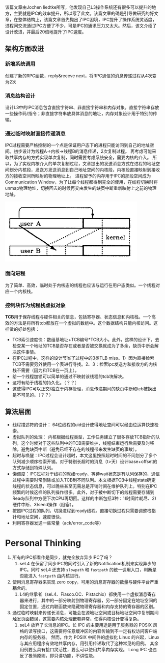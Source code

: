 该篇文章由Jochen liedtke所写，他发现自己L3操作系统还有很多可以提升的地方，主要就是IPC的效率提升，所以写了此文。该篇文章的确是引导做研究的好文章，在整体结构上，该篇文章首先抛出了IPC困境，IPC提升了操作系统灵活度，进程间交流通过IPC方便了不少，可是IPC的通讯压力又太大。然后，该文介绍了设计改进，并最后20倍地提升了IPC速度。

## 架构方面改进

### 新增系统调用

创建了新的RPC函数，reply&receve next，将RPC通信的消息传递过程从4次变为2次

### 消息结构设计

设计L3中的IPC消息包含直接字符串、非直接字符串和内存对象。直接字符串存放一些操作码/指令；非直接字符串放具体消息的地址，内存对象设计用于特别的传输。

### 通过临时映射直接传递消息

IPC过程需要严格控制的一个点是保证用户态下的进程只能访问到自己的地址空间。初步设计为线程A->内核->线程B的消息传递，2次复制过程。
再考虑可能采取共享内存的方式实现单次复制，同时需要考虑系统安全，需要内核的介入。
所以，为了实现内核介入的单次复制过程，文章提出的发送消息方式在进程的地址空间划分内核段，发送方发送消息到自己地址空间的内核段，内核段直接映射到接收方的接收空间所映射的物理地址上。
进程留予的内存用于IPC的那段空间成为Communication Window，为了让每个线程都得到完全的使用，在线程切换时将unmap物理地址，切换回去的时候再交由发生的缺页中断重新映射上之前的物理地址。

![](../image/Pasted-image-20230329211759.png)

### 面向进程
为了简单、高效，临时处于内核态的线程也应该与运行在用户态类似。一个线程对应一个内核栈。

### 控制块作为线程栈虚拟对象

**TCB**用于保存线程与硬件相关的信息，包括寄存器、状态信息和内核栈。一个高效的方法是将所有tcb都放在一个虚拟的数组中。这个数据结构只能内核访问。这样做的好处包括：
- TCB索引速度快：数组基地址+TCB编号*TCB大小。此外，这样的设计下，去检查某一个地址的TCB是否存在或者是否被交换就成为了多余，缺页中断会解决这件事情。
- 在IPC过程中，这样的设计节省了过程中的3类TLB miss。1）因为直接检索TCB不需要另外使用一个表进行寻找。2、3：检索ipc发送方和接收方的内核栈不需要（因为和TCB在一页上）。
- 给一个线程加锁可以简单的通过不映射该线程的tcb块解决。
- 这将有助于线程的持久化。（？？）
- 这使得IPC可以正交/独立于内存管理，消息传递期间的缺页中断和tcb被换出是不可见的。（？？）


## 算法层面

- 线程描述符的设计： 64位线程的uid设计使得地址空间可以经由位运算快速检索。
- 虚拟队列的处理： 内核根据线程类型，工作任务建立了很多存放TCB指针的队列，这个时候对于这些队列中的TCB需要维护，线程结束运行后需要及时移除。避免缺页中断（避免已经不存在的线程带来发生缺页的事故）。
- 超时与唤醒：IPC过程会设计超时，本文这里按照超时时间的不同划分了多个队列减少顺序检索开销。对于特别长超时的消息（t>天）设计base+offset的方式存储到特殊队列。
- 懒调度：IPC过程对于线程的就绪ready、等待wait状态是有队列保存的，通信过程中需要时常删除或加入TCB到不同队列。本文根据TCB中线程state确定线程的状态信息，可以晚些甚至无需总是开销时间在维护队列上，特别在IPC频繁的时候这样的队列操作很多。此外，对于被中断切下的线程需要存储到Ready队列中方便下次CPU再切回。这样的中断包括3种：1)时间片耗尽、2)硬件中断、3)send操作（阻塞）。
- 按照IPC过程的队列，切换进程到ready线程。直接切换过程只需要调整栈指针和地址空间，速度很快。
- 利用寄存器发送一些常量（ack/error_code等）


# Personal Thinking

1. 所有的IPC都看作是同步，就完全放弃异步IPC了吗？
	1. seL4 在保留了同步IPC的同时引入了新的Notification机制来实现异步的IPC。同时 seL4 还支持 `slowpath` 和 `fastpath` 的统一调用入口，判断是否能进入 `fastpath` 由内核进行。
2. 使用消息寄存器来实现 zero copy，可用的消息寄存器的数量与硬件平台严重耦合的。
	1. L4的继承者（seL4、Fiasco.OC、Pistachio）都使用一个虚拟消息寄存器来进行，其中的一部分映射到物理寄存器，另一部分固定在地址空间的固定位置，通过内联函数来隐藏物理寄存器和内存支持的寄存器的区别。
3. 通过临时映射来传递长消息，可能会在源地址空间或目标地址空间中复制期间触发页面错误，这需要内核处理嵌套异常，使得内核设计变得复杂。
	1. seL4 放弃了长消息的IPC。长 IPC 的主要用途是用于服务器的 POSIX 风格的读写接口，这需要将任意缓冲区的内容传输到不一定有权访问客户端内存的服务器。 然而，作为 POSIX 中间件的虚拟化 Linux 的兴起，Linux 与其应用程序有效地共享内存，用引用传递取代了这种常见的用例。 其余用例要么具有接口灵活性，要么可以使用共享内存实现。 Long IPC 也违反了极简原则，即只讲功能，不讲性能。
